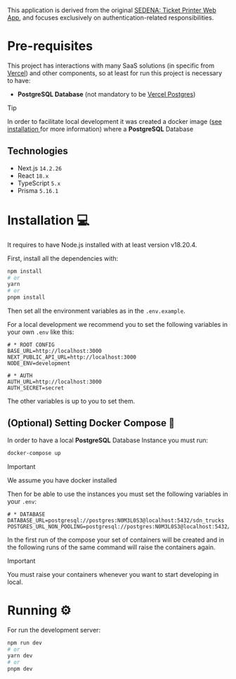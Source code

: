 This application is derived from the original [SEDENA: Ticket Printer Web App](https://github.com/IzuOvando/ticket_printer_web_app), and focuses exclusively on authentication-related responsibilities.


# Pre-requisites
This project has interactions with many SaaS solutions (in specific from [Vercel](https://vercel.com/)) and other components, so at least for run this project is necessary to have:
- **PostgreSQL Database** (not mandatory to be [Vercel Postgres](https://vercel.com/docs/storage/vercel-postgres))
> [!TIP]
> In order to facilitate local development it was created a docker image ([see installation ](#installation) for more information) where a **PostgreSQL** Database

## Technologies

- Next.js `14.2.26`
- React `18.x`
- TypeScript `5.x`
- Prisma `5.16.1`

# Installation 💻

It requires to have Node.js installed with at least version v18.20.4.

First, install all the dependencies with:
```bash
npm install
# or
yarn
# or
pnpm install
```

Then set all the environment variables as in the `.env.example`.

For a local development we recommend you to set the following variables in your own `.env` like this:
```dosini
# * ROOT CONFIG
BASE_URL=http://localhost:3000
NEXT_PUBLIC_API_URL=http://localhost:3000
NODE_ENV=development

# * AUTH
AUTH_URL=http://localhost:3000
AUTH_SECRET=secret
```
The other variables is up to you to set them.

## (Optional) Setting Docker Compose 🐳
In order to have a local **PostgreSQL** Database Instance you must run:
```bash
docker-compose up
```
> [!IMPORTANT]
> We assume you have docker installed

Then for be able to use the instances you must set the following variables in your `.env`:
```dosini
# * DATABASE
DATABASE_URL=postgresql://postgres:N0M3L0S3@localhost:5432/sdn_trucks
POSTGRES_URL_NON_POOLING=postgresql://postgres:N0M3L0S3@localhost:5432/sdn_trucks
```

In the first run of the compose your set of containers will be created and in the following runs of the same command will raise the containers again.

> [!IMPORTANT]
> You must raise your containers whenever you want to start developing in local. 

# Running ⚙️
For run the development server:
```bash
npm run dev
# or
yarn dev
# or
pnpm dev
```
